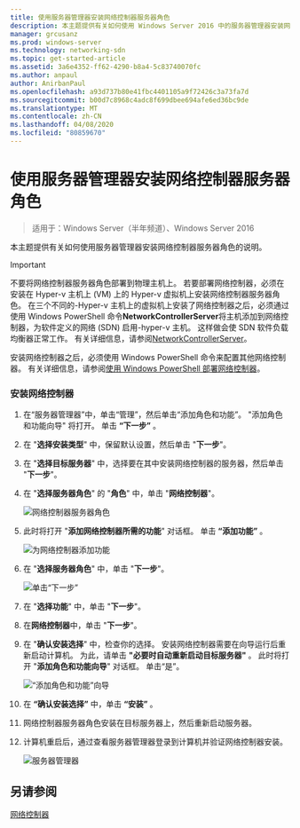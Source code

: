 ```yaml
---
title: 使用服务器管理器安装网络控制器服务器角色
description: 本主题提供有关如何使用 Windows Server 2016 中的服务器管理器安装网络控制器服务器角色的说明。
manager: grcusanz
ms.prod: windows-server
ms.technology: networking-sdn
ms.topic: get-started-article
ms.assetid: 3a6e4352-ff62-4290-b8a4-5c83740070fc
ms.author: anpaul
author: AnirbanPaul
ms.openlocfilehash: a93d737b80e41fbc4401105a9f72426c3a73fa7d
ms.sourcegitcommit: b00d7c8968c4adc8f699dbee694afe6ed36bc9de
ms.translationtype: MT
ms.contentlocale: zh-CN
ms.lasthandoff: 04/08/2020
ms.locfileid: "80859670"
---
```

# <a name="install-the-network-controller-server-role-using-server-manager"></a>使用服务器管理器安装网络控制器服务器角色

>适用于：Windows Server（半年频道）、Windows Server 2016

本主题提供有关如何使用服务器管理器安装网络控制器服务器角色的说明。

>[!IMPORTANT]
>不要将网络控制器服务器角色部署到物理主机上。 若要部署网络控制器，必须在安装在 Hyper-v 主机上 \(VM\) 上的 Hyper-v 虚拟机上安装网络控制器服务器角色。 在三个不同的\-Hyper-v 主机上的虚拟机上安装了网络控制器之后，必须通过使用 Windows PowerShell 命令**NetworkControllerServer**将主机添加到网络控制器，为软件定义的网络 \(SDN\) 启用\-hyper-v 主机。 这样做会使 SDN 软件负载均衡器正常工作。 有关详细信息，请参阅[NetworkControllerServer](https://technet.microsoft.com/itpro/powershell/windows/network-controller/new-networkcontrollerserver)。
  
安装网络控制器之后，必须使用 Windows PowerShell 命令来配置其他网络控制器。 有关详细信息，请参阅[使用 Windows PowerShell 部署网络控制器](../../deploy/Deploy-Network-Controller-using-Windows-PowerShell.md)。  
  
### <a name="to-install-network-controller"></a>安装网络控制器  
  
1.  在“服务器管理器”中，单击“管理”，然后单击“添加角色和功能”。 "添加角色和功能向导" 将打开。 单击 **“下一步”** 。  
  
2.  在 "**选择安装类型**" 中，保留默认设置，然后单击 "**下一步**"。  
  
3.  在 "**选择目标服务器**" 中，选择要在其中安装网络控制器的服务器，然后单击 "**下一步**"。  
  
4.  在 "**选择服务器角色**" 的 "**角色**" 中，单击 "**网络控制器**"。  
  
    ![网络控制器服务器角色](../../../media/Install-the-Network-Controller-server-role-using-Server-Manager/netc_install_07.jpg)  
  
5.  此时将打开 "**添加网络控制器所需的功能**" 对话框。 单击 **“添加功能”** 。  
  
    ![为网络控制器添加功能](../../../media/Install-the-Network-Controller-server-role-using-Server-Manager/netc_install_06.jpg)  
  
6.  在 "**选择服务器角色**" 中，单击 "**下一步**"。  
  
    ![单击“下一步”](../../../media/Install-the-Network-Controller-server-role-using-Server-Manager/netc_install_07.jpg)  
  
7.  在 "**选择功能**" 中，单击 "**下一步**"。  
  
8.  在**网络控制器**中，单击 "**下一步**"。  
  
9. 在 "**确认安装选择**" 中，检查你的选择。 安装网络控制器需要在向导运行后重新启动计算机。 为此，请单击 **"必要时自动重新启动目标服务器"** 。 此时将打开 "**添加角色和功能向导**" 对话框。 单击“是”。  
  
    ![“添加角色和功能”向导](../../../media/Install-the-Network-Controller-server-role-using-Server-Manager/netc_install_11.jpg)  
  
10. 在 **“确认安装选择”** 中，单击 **“安装”** 。  
  
11. 网络控制器服务器角色安装在目标服务器上，然后重新启动服务器。  
  
12. 计算机重启后，通过查看服务器管理器登录到计算机并验证网络控制器安装。  
  
    ![服务器管理器](../../../media/Install-the-Network-Controller-server-role-using-Server-Manager/nc_013.jpg)  
  
## <a name="see-also"></a>另请参阅  
[网络控制器](Network-Controller.md)  
  



